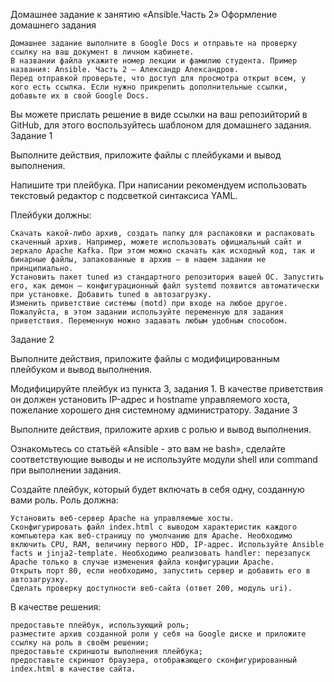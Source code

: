 Домашнее задание к занятию «Ansible.Часть 2»
Оформление домашнего задания

    Домашнее задание выполните в Google Docs и отправьте на проверку ссылку на ваш документ в личном кабинете.
    В названии файла укажите номер лекции и фамилию студента. Пример названия: Ansible. Часть 2 — Александр Александров.
    Перед отправкой проверьте, что доступ для просмотра открыт всем, у кого есть ссылка. Если нужно прикрепить дополнительные ссылки, добавьте их в свой Google Docs.

Вы можете прислать решение в виде ссылки на ваш репозийторий в GitHub, для этого воспользуйтесь шаблоном для домашнего задания.
Задание 1

Выполните действия, приложите файлы с плейбуками и вывод выполнения.

Напишите три плейбука. При написании рекомендуем использовать текстовый редактор с подсветкой синтаксиса YAML.

Плейбуки должны:

    Скачать какой-либо архив, создать папку для распаковки и распаковать скаченный архив. Например, можете использовать официальный сайт и зеркало Apache Kafka. При этом можно скачать как исходный код, так и бинарные файлы, запакованные в архив — в нашем задании не принципиально.
    Установить пакет tuned из стандартного репозитория вашей ОС. Запустить его, как демон — конфигурационный файл systemd появится автоматически при установке. Добавить tuned в автозагрузку.
    Изменить приветствие системы (motd) при входе на любое другое. Пожалуйста, в этом задании используйте переменную для задания приветствия. Переменную можно задавать любым удобным способом.

Задание 2

Выполните действия, приложите файлы с модифицированным плейбуком и вывод выполнения.

Модифицируйте плейбук из пункта 3, задания 1. В качестве приветствия он должен установить IP-адрес и hostname управляемого хоста, пожелание хорошего дня системному администратору.
Задание 3

Выполните действия, приложите архив с ролью и вывод выполнения.

Ознакомьтесь со статьёй «Ansible - это вам не bash», сделайте соответствующие выводы и не используйте модули shell или command при выполнении задания.

Создайте плейбук, который будет включать в себя одну, созданную вами роль. Роль должна:

    Установить веб-сервер Apache на управляемые хосты.
    Сконфигурировать файл index.html c выводом характеристик каждого компьютера как веб-страницу по умолчанию для Apache. Необходимо включить CPU, RAM, величину первого HDD, IP-адрес. Используйте Ansible facts и jinja2-template. Необходимо реализовать handler: перезапуск Apache только в случае изменения файла конфигурации Apache.
    Открыть порт 80, если необходимо, запустить сервер и добавить его в автозагрузку.
    Сделать проверку доступности веб-сайта (ответ 200, модуль uri).

В качестве решения:

    предоставьте плейбук, использующий роль;
    разместите архив созданной роли у себя на Google диске и приложите ссылку на роль в своём решении;
    предоставьте скриншоты выполнения плейбука;
    предоставьте скриншот браузера, отображающего сконфигурированный index.html в качестве сайта.

